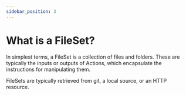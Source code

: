 ```yaml
---
sidebar_position: 3
---
```


# What is a FileSet?

In simplest terms, a FileSet is a collection of files and folders. These are typically the inputs or outputs of Actions, which encapsulate the instructions for manipulating them.

FileSets are typically retrieved from git, a local source, or an HTTP resource.